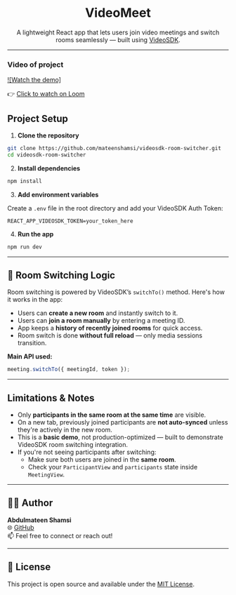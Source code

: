 <h1 align="center"> VideoMeet</h1>

<p align="center">
  A lightweight React app that lets users join video meetings and switch rooms seamlessly — built using <a href="https://www.videosdk.live/">VideoSDK</a>.
</p>

---
### Video of project 
[![Watch the demo]](https://www.loom.com/share/a163ca53e678470d96b248b758fc8a83)

👉 [Click to watch on Loom](https://www.loom.com/share/a163ca53e678470d96b248b758fc8a83)


##  Project Setup

1. **Clone the repository**

```bash
git clone https://github.com/mateenshamsi/videosdk-room-switcher.git
cd videosdk-room-switcher
```

2. **Install dependencies**

```bash
npm install
```

3. **Add environment variables**

Create a `.env` file in the root directory and add your VideoSDK Auth Token:

```
REACT_APP_VIDEOSDK_TOKEN=your_token_here
```

4. **Run the app**

```bash
npm run dev
```

---

## 🔁 Room Switching Logic

Room switching is powered by VideoSDK’s `switchTo()` method. Here's how it works in the app:

- Users can **create a new room** and instantly switch to it.
- Users can **join a room manually** by entering a meeting ID.
- App keeps a **history of recently joined rooms** for quick access.
- Room switch is done **without full reload** — only media sessions transition.

**Main API used:**

```ts
meeting.switchTo({ meetingId, token });
```

---

##  Limitations & Notes

- Only **participants in the same room at the same time** are visible.
- On a new tab, previously joined participants are **not auto-synced** unless they're actively in the new room.
- This is a **basic demo**, not production-optimized — built to demonstrate VideoSDK room switching integration.
- If you're not seeing participants after switching:
  - Make sure both users are joined in the **same room**.
  - Check your `ParticipantView` and `participants` state inside `MeetingView`.

---

## 🙋‍♂️ Author

**Abdulmateen Shamsi**  
🌐 [GitHub](https://github.com/mateenshamsi)  
📫 Feel free to connect or reach out!

---

## 📄 License

This project is open source and available under the [MIT License](LICENSE).
